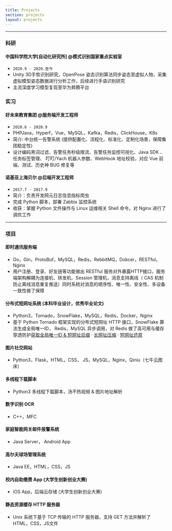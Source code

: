 ```yaml
---
title: Projects
section: projects
layout: projects
---
```

---

### **科研**
#### 中国科学院大学[自动化研究所] @模式识别国家重点实验室
- `2020.9 - 2020.至今`
- Unity 3D手势识别研究，OpenPose 姿态识别算法同步姿态至虚拟人物，采集虚拟模型姿态数据进行分析工作，后续进行手语识别研究
- 主流深度学习模型复现至华为昇腾平台

### **实习**

#### 好未来教育集团 @服务端开发工程师
- `2020.6 - 2020.9`
- PHPJava，Hyperf，Vue，MySQL，Kafka，Redis，ClickHouse，K8s 
- 简介: 中台统一告警系统 (提供配置化、流程化、标准化、定制化场景，保障集团稳定性) 
- 设计编码黑词过滤、告警任务秒级限流、告警任务监控可视化、Java SDK 、任务标签管理、 叮叮/Yach 机器人参数、WebHook 地址校验，对应 Vue 前端、测试、历史神 BUG 修复等

<!--

- 学习 PHP 语言 Hyperf 框架
- 阅读 Redis 数据结构 & 持久化 & 主从复制源码
- 阅读 Nginx 线程池源码
- 6.22 起改项目 BUG，完善功能


```
实习规划: 认真完成组内任务，学通Go语言，二看《深入理解计算机系统》《深入理解JVM虚拟机》
早起刷LeetCode，尽量抽空阅读一些源码
周六日回归生活 ^_^
```
-->

#### 诺基亚上海贝尔 @后端开发工程师
- `2017.7 - 2017.9`
- 简介：负责开发网元日志信息指标爬虫
- 完成 Python 脚本，部署 Zabbix 监控系统
- 收获：掌握 Python 文件操作与 Linux 运维相关 Shell 命令，对 Nginx 进行了调优工作

---
### **项目**

#### 即时通讯服务端

- Go，Gin，ProtoBuf，MySQL，Redis，RebbitMQ，Dokcer，RESTful，Nginx
- 用户注册、登录、好友链等功能做出 RESTful 服务对外暴露HTTP接口，服务端架构解耦为连接机、转发机、Session 管理机，消息支持离线（ CAS 机制防止离线消息重复推送）同时系统对消息的顺序性、唯一性、安全性、多设备一致性做了保障

#### 分布式短网址系统 (本科毕业设计，优秀毕业论文)

- Python3，Tornado，SnowFlake，MySQL，Redis，Docker，Nginx
- 基于 Python Tornado 框架实现的分布式短网址 HTTP 接口，SnowFlake 算法生成全局唯一ID， Redis，MySQL 异步调用，对 Redis 做了高可用与缓存穿透防护[获取全局唯一ID & 短网址后缀](http://tinyurl-api.1024bit.io/json&get-id-url) · [长网址压缩](http://tinyurl-api.1024bit.io/json&convert=URL) · [短网址还原](http://tinyurl-api.1024bit.io/json&restore=URL)

#### 图片社交网站
- Python3，Flask，HTML，CSS， JS，MySQL，Nginx，Qiniu（七牛云图床）

#### 多线程下载脚本
- Python3 多线程下载脚本，汤不热视频 & 图片地址解析

#### 数字识别 OCR
- C++，MFC

#### 家庭智能网关邮件报警系统
- Java Server， Android App

#### 高尔夫球场管理系统
- Java EE，HTML，CSS，JS

#### 校内自助缴费 App (大学生创新创业大赛)
- iOS App，后端云存储 (大学生创新创业大赛)

#### 静态资源缓存 HTTP 服务器
- Unix 系统下基于 TCP 传输的 HTTP 服务器，支持 GET 方法并解析了HTML，CSS，JS文件
